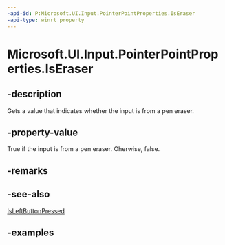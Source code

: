 ```yaml
---
-api-id: P:Microsoft.UI.Input.PointerPointProperties.IsEraser
-api-type: winrt property
---
```


# Microsoft.UI.Input.PointerPointProperties.IsEraser

<!--
public bool IsEraser { get; }
-->

## -description

Gets a value that indicates whether the input is from a pen eraser.

## -property-value

True if the input is from a pen eraser. Oherwise, false.

## -remarks

## -see-also

[IsLeftButtonPressed](pointerpointproperties_isleftbuttonpressed.md)

## -examples
